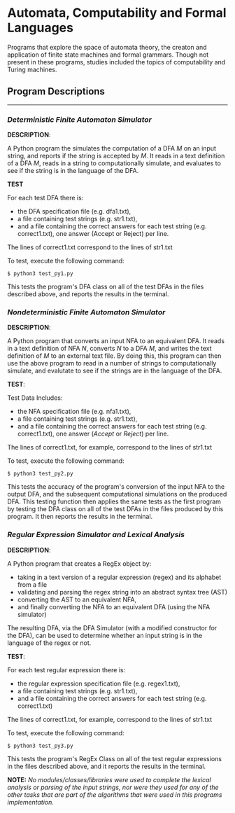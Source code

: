 # Automata, Computability and Formal Languages
Programs that explore the space of automata theory, the creaton and application of finite state machines and formal grammars. Though not present in these programs, studies included the topics of computability and Turing machines.



## Program Descriptions
---

### ***Deterministic Finite Automaton Simulator***

**DESCRIPTION**:

A Python program the simulates the computation of a DFA _M_ on an input string, and reports if the string is accepted by _M_. It reads in a text definition of a DFA _M_, reads in a string to computationally simulate, and evaluates to see if the string is in the language of the DFA. 

**TEST**

For each test DFA there is: 
* the DFA specification file (e.g. dfa1.txt),
* a file containing test strings (e.g. str1.txt),
* and a file containing the correct answers for each test string (e.g. correct1.txt), one answer (Accept or Reject) per line. 

The lines of correct1.txt correspond to the lines of str1.txt

To test, execute the following command:
    
    $ python3 test_py1.py

This tests the program's DFA class on all of the test DFAs in the files described above, and reports the results in the terminal.

### ***Nondeterministic Finite Automaton Simulator***

**DESCRIPTION**:

A Python program that converts an input NFA to an equivalent DFA. It reads in a text definition of NFA _N_, converts _N_ to a DFA _M_, and writes the text definition of _M_ to an external text file. By doing this, this program can then use the above program to read in a number of strings to computationally simulate, and evalutate to see if the strings are in the language of the DFA.

**TEST**:

Test Data Includes:

* the NFA specification file (e.g. nfa1.txt),
* a file containing test strings (e.g. str1.txt),
* and a file containing the correct answers for each test string (e.g. correct1.txt), one answer (_Accept_ or _Reject_) per line.

The lines of correct1.txt, for example, correspond to the lines of str1.txt

To test, execute the following command:
    
    $ python3 test_py2.py

This tests the accuracy of the program's conversion of the input NFA to the output DFA, and the subsequent computational simulations on the produced DFA. This testing function then applies the same tests as the first program by testing the DFA class on all of the test DFAs in the files produced by this program. It then reports the results in the terminal.

### ***Regular Expression Simulator and Lexical Analysis***

**DESCRIPTION**:

A Python program that creates a RegEx object by:
* taking in a text version of a regular expression (regex) and its alphabet from a file
* validating and parsing the regex string into an abstract syntax tree (AST)
* converting the AST to an equivalent NFA,
* and finally converting the NFA to an equivalent DFA (using the NFA simulator)

The resulting DFA, via the DFA Simulator (with a modified constructor for the DFA), can be used to determine whether an input string is in the language of the regex or not.

**TEST**:

For each test regular expression there is: 
* the regular expression specification file (e.g. regex1.txt),
* a file containing test strings (e.g. str1.txt),
* and a file containing the correct answers for each test string (e.g. correct1.txt)

The lines of correct1.txt, for example, correspond to the lines of str1.txt

To test, execute the following command:
    
    $ python3 test_py3.py

This tests the program's RegEx Class on all of the test regular expressions in the files described above, and it reports the results in the terminal. 

**NOTE:** _No modules/classes/libraries were used to complete the lexical analysis or parsing of the input strings, nor were they used for any of the other tasks that are part of the algorithms that were used in this programs implementation._